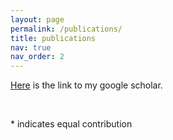 ```yaml
---
layout: page
permalink: /publications/
title: publications
nav: true
nav_order: 2
---
```


<!-- _pages/publications.md -->
<div class="publications">
<p><a href='https://scholar.google.com/citations?user=tnOczoAAAAAJ&hl=en'>Here</a> is the link to my google scholar.</p>
<br />
<p>* indicates equal contribution</p>

</div>

